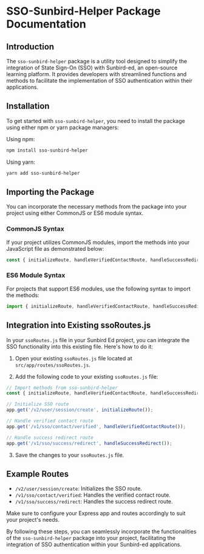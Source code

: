 # SSO-Sunbird-Helper Package Documentation

## Introduction

The `sso-sunbird-helper` package is a utility tool designed to simplify the integration of State Sign-On (SSO) with Sunbird-ed, an open-source learning platform. It provides developers with streamlined functions and methods to facilitate the implementation of SSO authentication within their applications.

## Installation

To get started with `sso-sunbird-helper`, you need to install the package using either npm or yarn package managers:

Using npm:
```bash
npm install sso-sunbird-helper
```

Using yarn:
```bash
yarn add sso-sunbird-helper
```

## Importing the Package

You can incorporate the necessary methods from the package into your project using either CommonJS or ES6 module syntax.

### CommonJS Syntax

If your project utilizes CommonJS modules, import the methods into your JavaScript file as demonstrated below:

```javascript
const { initializeRoute, handleVerifiedContactRoute, handleSuccessRedirect } = require('sso-sunbird-helper/src');
```

### ES6 Module Syntax

For projects that support ES6 modules, use the following syntax to import the methods:

```javascript
import { initializeRoute, handleVerifiedContactRoute, handleSuccessRedirect } from 'sso-sunbird-helper/src';
```

## Integration into Existing ssoRoutes.js

In your `ssoRoutes.js` file in your Sunbird Ed project, you can integrate the SSO functionality into this existing file. Here's how to do it:

1. Open your existing `ssoRoutes.js` file located at `src/app/routes/ssoRoutes.js`.

2. Add the following code to your existing `ssoRoutes.js` file:

```javascript
// Import methods from sso-sunbird-helper
const { initializeRoute, handleVerifiedContactRoute, handleSuccessRedirect } = require('sso-sunbird-helper/src');

// Initialize SSO route
app.get('/v2/user/session/create', initializeRoute());

// Handle verified contact route
app.get('/v1/sso/contact/verified', handleVerifiedContactRoute());

// Handle success redirect route
app.get('/v1/sso/success/redirect', handleSuccessRedirect());
```

3. Save the changes to your `ssoRoutes.js` file.

## Example Routes

- `/v2/user/session/create`: Initializes the SSO route.
- `/v1/sso/contact/verified`: Handles the verified contact route.
- `/v1/sso/success/redirect`: Handles the success redirect route.

Make sure to configure your Express app and routes accordingly to suit your project's needs.

By following these steps, you can seamlessly incorporate the functionalities of the `sso-sunbird-helper` package into your project, facilitating the integration of SSO authentication within your Sunbird-ed applications.
